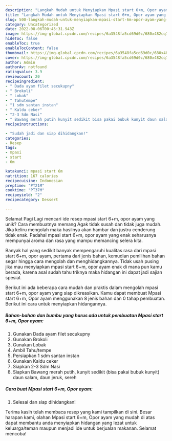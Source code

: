 ```yaml
---
description: "Langkah Mudah untuk Menyiapkan Mpasi start 6+m, Opor ayam yang Lezat, Mantap"
title: "Langkah Mudah untuk Menyiapkan Mpasi start 6+m, Opor ayam yang Lezat, Mantap"
slug: 500-langkah-mudah-untuk-menyiapkan-mpasi-start-6m-opor-ayam-yang-lezat-mantap
category: Uncategorized
date: 2022-08-06T00:45:31.943Z
image: https://img-global.cpcdn.com/recipes/6a3548fa5cd69d0c/680x482cq70/mpasi-start-6m-opor-ayam-foto-resep-utama.jpg
hideToc: false
enableToc: true
enableTocContent: false
thumbnail: https://img-global.cpcdn.com/recipes/6a3548fa5cd69d0c/680x482cq70/mpasi-start-6m-opor-ayam-foto-resep-utama.jpg
cover: https://img-global.cpcdn.com/recipes/6a3548fa5cd69d0c/680x482cq70/mpasi-start-6m-opor-ayam-foto-resep-utama.jpg
author: Admin
authorAv: notfound
ratingvalue: 3.9
reviewcount: 20
recipeingredient:
- " Dada ayam filet secukupny"
- " Brokoli"
- " Lobak"
- " Tahutempe"
- "1 sdm santan instan"
- " Kaldu ceker"
- "2-3 Sdm Nasi"
- " Bawang merah putih kunyit sedikit bisa pakai bubuk kunyit daun salam daun jeruk sereh"
recipeinstructions:

- "Sudah jadi dan siap dihidangkan!"
categories:
- Resep
tags:
- mpasi
- start
- 6m

katakunci: mpasi start 6m 
nutrition: 167 calories
recipecuisine: Indonesian
preptime: "PT21M"
cooktime: "PT37M"
recipeyield: "2"
recipecategory: Dessert

---
```



Selamat Pagi Lagi mencari ide resep mpasi start 6+m, opor ayam yang unik? Cara membuatnya memang Agak tidak susah dan tidak juga mudah. Jika keliru mengolah maka hasilnya akan hambar dan justru cenderung tidak enak. Padahal mpasi start 6+m, opor ayam yang enak seharusnya mempunyai aroma dan rasa yang mampu memancing selera kita.




Banyak hal yang sedikit banyak mempengaruhi kualitas rasa dari mpasi start 6+m, opor ayam, pertama dari jenis bahan, kemudian pemilihan bahan segar hingga cara mengolah dan menghidangkannya. Tidak usah pusing jika mau menyiapkan mpasi start 6+m, opor ayam enak di mana pun kamu berada, karena asal sudah tahu triknya maka hidangan ini dapat jadi sajian spesial.


Berikut ini ada beberapa cara mudah dan praktis dalam mengolah mpasi start 6+m, opor ayam yang siap dikreasikan. Kamu dapat membuat Mpasi start 6+m, Opor ayam menggunakan 8 jenis bahan dan 0 tahap pembuatan. Berikut ini cara untuk menyiapkan hidangannya.

<!--inarticleads1-->

##### Bahan-bahan dan bumbu yang harus ada untuk pembuatan Mpasi start 6+m, Opor ayam:

1. Gunakan  Dada ayam filet secukupny
1. Gunakan  Brokoli
1. Gunakan  Lobak
1. Ambil  Tahu/tempe
1. Persiapkan 1 sdm santan instan
1. Gunakan  Kaldu ceker
1. Siapkan 2-3 Sdm Nasi
1. Siapkan  Bawang merah putih, kunyit sedikit (bisa pakai bubuk kunyit) daun salam, daun jeruk, sereh




<!--inarticleads2-->

##### Cara buat Mpasi start 6+m, Opor ayam:


1. Selesai dan siap dihidangkan!



Terima kasih telah membaca resep yang kami tampilkan di sini. Besar harapan kami, olahan Mpasi start 6+m, Opor ayam yang mudah di atas dapat membantu anda menyiapkan hidangan yang lezat untuk keluarga/teman maupun menjadi ide untuk berjualan makanan. Selamat mencoba!
